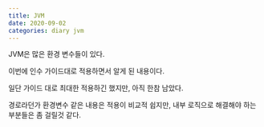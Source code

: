 ```yaml
---
title: JVM
date: 2020-09-02
categories: diary jvm
---
```

JVM은 많은 환경 변수들이 있다.

이번에 인수 가이드대로 적용하면서 알게 된 내용이다.

일단 가이드 대로 최대한 적용하긴 했지만, 아직 한참 남았다.

경로라던가 환경변수 같은 내용은 적용이 비교적 쉽지만, 내부 로직으로 해결해야 하는 부분들은 좀 걸릴것 같다.
